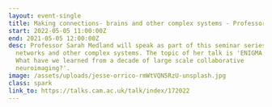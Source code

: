 ```yaml
---
layout: event-single
title: Making connections- brains and other complex systems - Professor Sarah Medland
start: 2022-05-05 11:00:00Z
end: 2021-05-05 12:00:00Z
desc: Professor Sarah Medland will speak as part of this seminar series on brain
  networks and other complex systems. The topic of her talk is 'ENIGMA at 10 -
  What have we learned from a decade of large scale collaborative
  neuroimaging?'.
image: /assets/uploads/jesse-orrico-rmWtVQN5RzU-unsplash.jpg
class: spark
link_to: https://talks.cam.ac.uk/talk/index/172022
---
```

